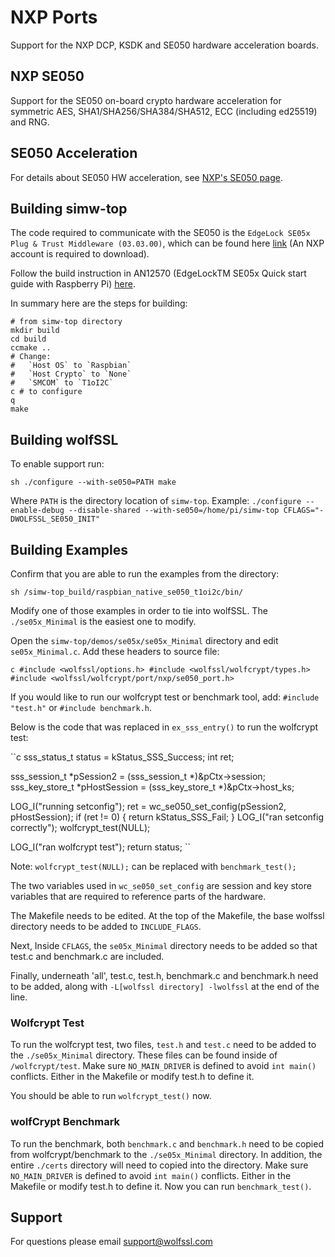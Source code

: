 # NXP Ports

Support for the NXP DCP, KSDK and SE050 hardware acceleration boards. 

## NXP SE050

Support for the SE050 on-board crypto hardware acceleration for symmetric AES, SHA1/SHA256/SHA384/SHA512, ECC (including ed25519) and RNG.

## SE050 Acceleration

For details about SE050 HW acceleration, see [NXP's SE050 page](https://www.nxp.com/products/security-and-authentication/authentication/edgelock-se050-plug-trust-secure-element-family-enhanced-iot-security-with-maximum-flexibility:SE050).

## Building simw-top

The code required to communicate with the SE050 is the `EdgeLock SE05x Plug & Trust Middleware (03.03.00)`, which can be found here [link](https://www.nxp.com/products/security-and-authentication/authentication/edgelock-se050-plug-trust-secure-element-family-enhanced-iot-security-with-maximum-flexibility:SE050?tab=Design_Tools_Tab) (An NXP account is required to download).

Follow the build instruction in AN12570 (EdgeLockTM SE05x Quick start guide with Raspberry Pi) [here](https://www.nxp.com/docs/en/application-note/AN12570.pdf). 

In summary here are the steps for building:

```
# from simw-top directory
mkdir build
cd build
ccmake ..
# Change:
#   `Host OS` to `Raspbian`
#   `Host Crypto` to `None`
#   `SMCOM` to `T1oI2C`
c # to configure
q
make
```

## Building wolfSSL

To enable support run:

``sh
./configure --with-se050=PATH
make
``

Where `PATH` is the directory location of `simw-top`.
Example: `./configure --enable-debug --disable-shared --with-se050=/home/pi/simw-top CFLAGS="-DWOLFSSL_SE050_INIT"`

## Building Examples

Confirm that you are able to run the examples from the directory:

``sh
/simw-top_build/raspbian_native_se050_t1oi2c/bin/
``

Modify one of those examples in order to tie into wolfSSL. The `./se05x_Minimal` is the easiest one to modify.

Open the `simw-top/demos/se05x/se05x_Minimal` directory and edit `se05x_Minimal.c`. Add these headers to source file:

``c
#include <wolfssl/options.h>
#include <wolfssl/wolfcrypt/types.h>
#include <wolfssl/wolfcrypt/port/nxp/se050_port.h>
`` 

If you would like to run our wolfcrypt test or benchmark tool, add: `#include "test.h"` or `#include benchmark.h`.

Below is the code that was replaced in `ex_sss_entry()` to run the wolfcrypt test:

``c
sss_status_t status = kStatus_SSS_Success;
int ret;

sss_session_t *pSession2 = (sss_session_t *)&pCtx->session;
sss_key_store_t *pHostSession = (sss_key_store_t *)&pCtx->host_ks;

LOG_I("running setconfig");
ret = wc_se050_set_config(pSession2, pHostSession);
if (ret != 0) {
    return kStatus_SSS_Fail;
}
LOG_I("ran setconfig correctly");
wolfcrypt_test(NULL);

LOG_I("ran wolfcrypt test");
return status;
``

Note: `wolfcrypt_test(NULL);` can be replaced with `benchmark_test();`

The two variables used in `wc_se050_set_config` are session and key store variables that are required to reference parts of the hardware.

The Makefile needs to be edited. At the top of the Makefile, the base wolfssl directory needs to be added to `INCLUDE_FLAGS`.

Next, Inside `CFLAGS`, the `se05x_Minimal` directory needs to be added so that test.c and benchmark.c are included.

Finally, underneath 'all', test.c, test.h, benchmark.c and benchmark.h need to be added, along with `-L[wolfssl directory] -lwolfssl` at the end of the line. 

### Wolfcrypt Test

To run the wolfcrypt test, two files, `test.h` and `test.c` need to be added to the `./se05x_Minimal` directory. These files can be found inside of `/wolfcrypt/test`. 
Make sure `NO_MAIN_DRIVER` is defined to avoid `int main()` conflicts. Either in the Makefile or modify test.h to define it.

You should be able to run `wolfcrypt_test()` now. 

### wolfCrypt Benchmark 

To run the benchmark, both `benchmark.c` and `benchmark.h` need to be copied from wolfcrypt/benchmark to the `./se05x_Minimal` directory.
In addition, the entire `./certs` directory will need to copied into the directory. 
Make sure `NO_MAIN_DRIVER` is defined to avoid `int main()` conflicts. Either in the Makefile or modify test.h to define it.
Now you can run `benchmark_test()`. 

## Support

For questions please email support@wolfssl.com
